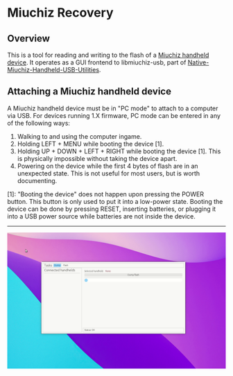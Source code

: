 # Miuchiz Recovery

## Overview

This is a tool for reading and writing to the flash of a [Miuchiz handheld device](https://miuchiz.com/overview). It operates as a GUI frontend to libmiuchiz-usb, part of [Native-Miuchiz-Handheld-USB-Utilities](https://github.com/ChrisMiuchiz/Native-Miuchiz-Handheld-USB-Utilities/).

## Attaching a Miuchiz handheld device

A Miuchiz handheld device must be in "PC mode" to attach to a computer via USB. For devices running 1.X firmware, PC mode can be entered in any of the following ways:

1) Walking to and using the computer ingame.
2) Holding LEFT + MENU while booting the device [1].
3) Holding UP + DOWN + LEFT + RIGHT while booting the device [1]. This is physically impossible without taking the device apart. 
4) Powering on the device while the first 4 bytes of flash are in an unexpected state. This is not useful for most users, but is worth documenting.

[1]: "Booting the device" does not happen upon pressing the POWER button. This button is only used to put it into a low-power state. Booting the device can be done by pressing RESET, inserting batteries, or plugging it into a USB power source while batteries are not inside the device.



---

![](images/miuchiz-read-flash.gif)
